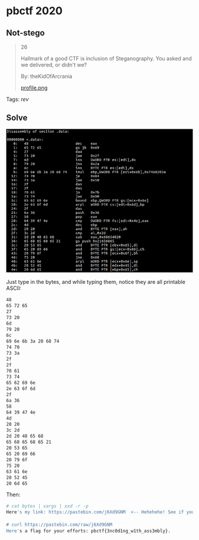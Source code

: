 # pbctf 2020

## Not-stego

> 26
>
> Hallmark of a good CTF is inclusion of Steganography. You asked and we delivered, or didn't we?
>
> By: theKidOfArcrania
> 
> [profile.png](profile.png)

Tags: _rev_


## Solve

![](profile.png)

Just type in the bytes, and while typing them, notice they are all printable ASCII:

```
48
65 72 65
27
73 20
6d
79 20
6c
69 6e 6b 3a 20 68 74
74 70
73 3a
2f
2f
70 61
73 74
65 62 69 6e
2e 63 6f 6d
2f
6a 36
58
64 39 47 4e
4d
20 20
3c 2d
2d 20 48 65 68
65 68 65 68 65 21
20 53 65
65 20 69 66
20 79 6f
75 20
63 61 6e
20 52 45
20 6d 65
```

Then:

```bash
# cat bytes | xargs | xxd -r -p
Here's my link: https://pastebin.com/j6Xd9GNM  <-- Hehehehe! See if you can RE me

# curl https://pastebin.com/raw/j6Xd9GNM
Here's a flag for your efforts: pbctf{3nc0d1ng_w1th_ass3mbly}.
```


